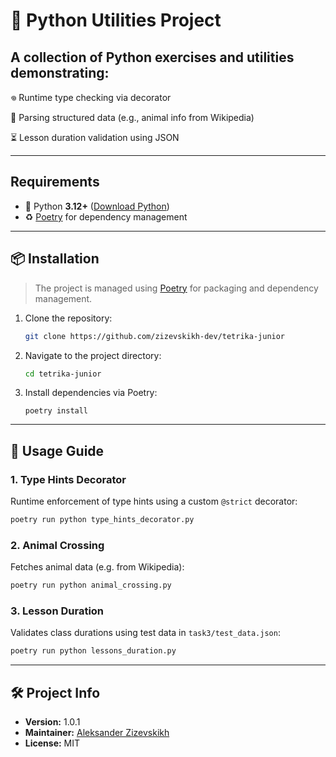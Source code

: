 # 🐍 Python Utilities Project

## A collection of Python exercises and utilities demonstrating:

𖦹 Runtime type checking via decorator

🦝 Parsing structured data (e.g., animal info from Wikipedia)

⏳ Lesson duration validation using JSON

---

## Requirements

- 🐍 Python **3.12+** ([Download Python](https://www.python.org/downloads/))
- ♻️ [Poetry](https://python-poetry.org/docs/#installation) for dependency management

---

## 📦 Installation

> The project is managed using [Poetry](https://python-poetry.org/) for packaging and dependency management.

1. Clone the repository:
	```bash
	git clone https://github.com/zizevskikh-dev/tetrika-junior
	```

2. Navigate to the project directory:
	```bash
	cd tetrika-junior
	```

3. Install dependencies via Poetry:
	```
	poetry install
	```

---

## 🚀 Usage Guide

### 1. Type Hints Decorator

Runtime enforcement of type hints using a custom `@strict` decorator:
```bash
poetry run python type_hints_decorator.py
```

### 2. Animal Crossing

Fetches animal data (e.g. from Wikipedia):
```bash
poetry run python animal_crossing.py
```

### 3. Lesson Duration

Validates class durations using test data in `task3/test_data.json`:
```bash
poetry run python lessons_duration.py
```

---

## 🛠️ Project Info

- **Version:** 1.0.1
- **Maintainer:** [Aleksander Zizevskikh](https://t.me/zizevskikh_me)
- **License:** MIT
